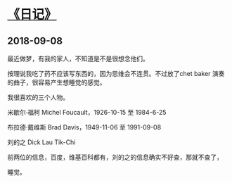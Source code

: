 # [《日记》](https://github.com/raffello/raffello.github.io)

## 2018-09-08

最近做梦，有我的家人，不知道是不是很想念他们。

按理说我吃了药不应该写东西的，因为思维会不连贯。不过放了chet baker 演奏的曲子，很容易产生想睡觉的感觉。

我很喜欢的三个人物。

米歇尔·福柯 Michel Foucault，1926-10-15  至 1984-6-25

布拉德·戴维斯 Brad Davis，1949-11-06 至 1991-09-08

刘的之 Dick Lau Tik-Chi

前两位的信息，百度，维基百科都有，刘的之的信息确实不好查，那就不查了，

睡觉。
